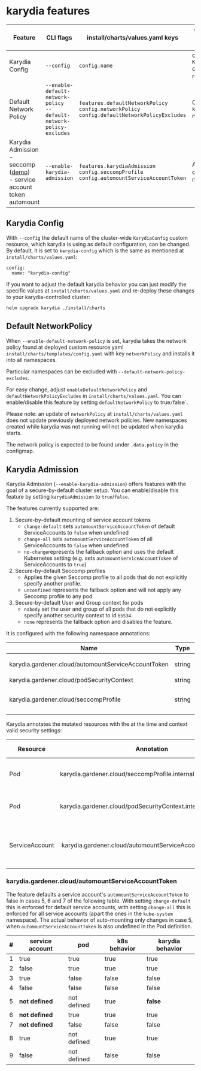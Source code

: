 # karydia features

| Feature | CLI flags | install/charts/values.yaml keys | Control with Kubernetes resources | Status |
|---------|-----------|---------------------------|-----------------------------------|--------|
| Karydia Config | `--config` | `config.name` | cluster-wide `KarydiaConfig` custom resource | Implemented |
| Default Network Policy | `--enable-default-network-policy` <br/> `--default-network-policy-excludes` | `features.defaultNetworkPolicy` <br/> `config.networkPolicy` <br/> `config.defaultNetworkPolicyExcludes` | ConfigMap in `kube-system` namespace | Implemented but no reconciliation loop |
| Karydia Admission <br/> - seccomp ([demo](demos/seccomp.md)) <br/> - service account token automount | `--enable-karydia-admission` | `features.karydiaAdmission` <br/> `config.seccompProfile` <br/> `config.automountServiceAccountToken` | Annotations on namespaces | Implemented |

## Karydia Config

With `--config` the default name of the cluster-wide `KarydiaConfig` custom resource, which karydia is using as default configuration, can be changed. By default, it is set to `karydia-config` which is the same as mentioned at `install/charts/values.yaml`:
```
config:
  name: "karydia-config"
```
If you want to adjust the default karydia behavior you can just modify the specific values at `install/charts/values.yaml` and re-deploy these changes to your karydia-controlled cluster:
```
helm upgrade karydia ./install/charts
```

## Default NetworkPolicy

When `--enable-default-network-policy` is set, karydia takes the network policy
found at deployed custom resource yaml `install/charts/templates/config.yaml` with key `networkPolicy` and installs it into all namespaces.

Particular namespaces can be excluded with `--default-network-policy-excludes`.

For easy change, adjust `enableDefaultNetworkPolicy` and `defaultNetworkPolicyExcludes` in `install/charts/values.yaml`. You can enable/disable this feature by setting `defaultNetworkPolicy` to true`/`false`.

Please note: an update of `networkPolicy` at `install/charts/values.yaml` does not update
previously deployed network policies. New namespaces created while karydia was
not running will not be updated when karydia starts.

The network policy is expected to be found under `.data.policy` in the configmap.

## Karydia Admission

Karydia Admission (`--enable-karydia-admission`) offers features with the goal of a secure-by-default cluster setup. You can enable/disable this feature by setting `karydiaAdmission` to `true`/`false`.

The features currently supported are:
1. Secure-by-default mounting of service account tokens
    - `change-default` sets `automountServiceAccountToken` of default ServiceAccounts to `false` when undefined
    - `change-all` sets `automountServiceAccountToken` of all ServiceAccounts to `false` when undefined
    - `no-change`represents the fallback option and uses the default Kubernetes setting (e.g. sets `automountServiceAccountToken` of ServiceAccounts to `true`)
2. Secure-by-default Seccomp profiles
    - Applies the given Seccomp profile to all pods that do not explicitly specify another profile.
    - `unconfined` represents the fallback option and will not apply any Seccomp profile to any pod
3. Secure-by-default User and Group context for pods
    - `nobody` set the user and group of all pods that do not explicitly specify another security context to id `65534`.
    - `none` represents the fallback option and disables the feature.

It is configured with the following namespace annotations:

| Name | Type | Possible values |
|---|---|---|
|karydia.gardener.cloud/automountServiceAccountToken|string|`change-default` \| `change-all` \| `no-change`|
|karydia.gardener.cloud/podSecurityContext|string|`nobody` \| `none`|
|karydia.gardener.cloud/seccompProfile|string| `runtime/default` \| `localhost/my-profile` \| `unconfined`|

Karydia annotates the mutated resources with the at the time and context valid security settings:

| Resource | Annotation | Possible values |
|---|---|---|
| Pod |karydia.gardener.cloud/seccompProfile.internal | (`config` \| `namespace`) /(\<`profile-name`\>) |
| Pod |karydia.gardener.cloud/podSecurityContext.internal | (`config` \| `namespace`) /(`nobody` \| `none`) |
| ServiceAccount | karydia.gardener.cloud/automountServiceAccountToken.internal | (`config` \| `namespace`) /(`change-default` \| `change-all`)|

### karydia.gardener.cloud/automountServiceAccountToken

The feature defaults a service account's `automountServiceAccountToken` to false in cases 5, 6 and 7 of the following table. With setting `change-default` this is enforced for default service accounts, with setting `change-all` this is enforced for all service accounts (apart the ones in the `kube-system` namespace). The actual behavior of auto-mounting only changes in case 5, when `automountServiceAccountToken` is also undefined in the Pod definition. 

| # | service account | pod | k8s behavior | karydia behavior |
|---|-----------------|-----|--------------|-----------------|
|1| true | true | true | true |
|2| false | true | true | true |
|3| true | false | false | false |
|4| false | false | false | false |
|5| **not defined** | not defined | true | **false** |
|6| **not defined** | true | true | true |
|7| **not defined** | false | false | false |
|8| true | not defined | true | true |
|9| false | not defined | false | false |
